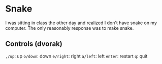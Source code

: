 # Snake
I was sitting in class the other day and realized I don't have snake on my computer. The only reasonably response was to make snake.

## Controls (dvorak)
`,/up`: up
`o/down`: down
`e/right`: right
`a/left`: left
`enter`: restart
`q`: quit
